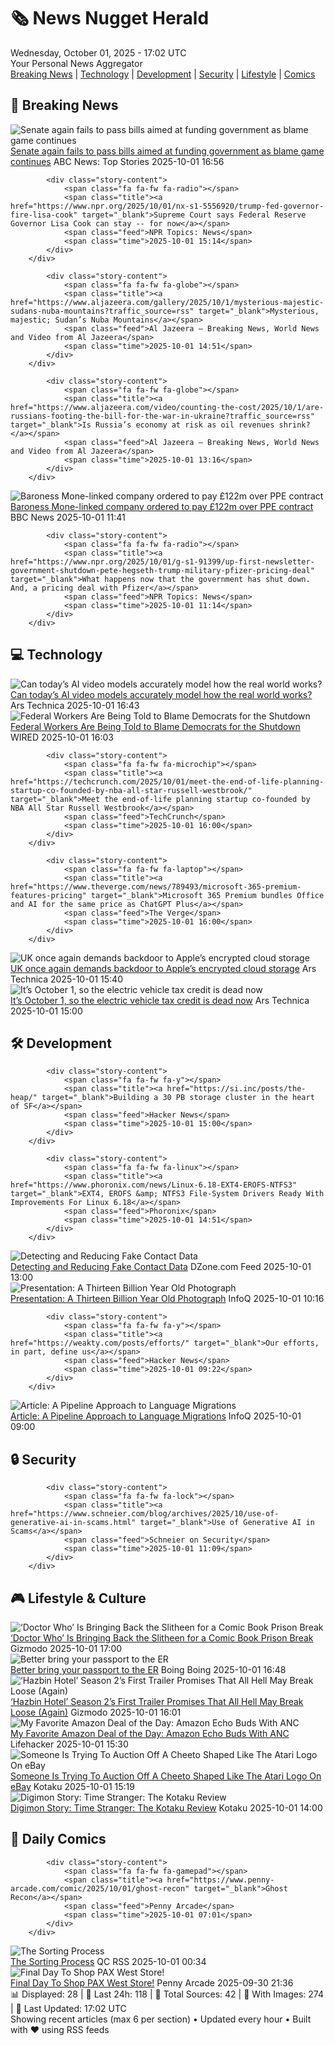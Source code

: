 <!-- Processing 54 RSS feeds at 2025-10-01 17:01:48 UTC -->
<!-- Processing: XKCD -->
<!-- Processing: CNN Top Stories -->
<!-- Processing: CNN Breaking News -->
<!-- Processing: BBC World News -->
<!-- Processing: BBC Breaking News -->
<!-- Processing: CBC News -->
<!-- Error processing https://rss.cbc.ca/lineup/topstories.xml: The read operation timed out -->
<!-- Processing: Reuters World News -->
<!-- Processing: Associated Press Breaking -->
<!-- Processing: ABC News Breaking -->
<!-- Processing: Guardian World News -->
<!-- Processing: TechCrunch -->
<!-- Processing: Ars Technica -->
<!-- Processing: O'Reilly Radar -->
<!-- Processing: WIRED -->
<!-- Processing: Slashdot -->
<!-- Processing: Lobsters Python -->
<!-- Processing: Phoronix Linux News -->
<!-- Processing: OMG! Ubuntu -->
<!-- Processing: DistroWatch -->
<!-- Processing: InfoQ -->
<!-- Processing: Martin Fowler -->
<!-- Processing: Coding Horror -->
<!-- Processing: The Pragmatic Engineer -->
<!-- Processing: Gizmodo -->
<!-- Processing: Boing Boing -->
<!-- Processing: Schneier on Security -->
<!-- Generated 7 new posts out of 26 feeds processed -->
<div class="newspaper-header">
    <h1 class="newspaper-title">🗞️ News Nugget Herald</h1>
    <div class="newspaper-date">Wednesday, October 01, 2025 - 17:02 UTC</div>
    <div class="newspaper-subtitle">Your Personal News Aggregator</div>
</div>

<div class="newspaper-nav">
    <a href="#breaking">Breaking News</a> |
    <a href="#tech">Technology</a> |
    <a href="#dev">Development</a> |
    <a href="#security">Security</a> |
    <a href="#lifestyle">Lifestyle</a> |
    <a href="#webcomics">Comics</a>
</div>

<div class="news-section breaking-news" id="breaking">
<h2 class="section-header">🚨 Breaking News</h2>
<div class="stories-container">
<div class="story">
            <img src="https://s.abcnews.com/images/US/shutdown-9-gty-gmh-251001_1759328383682_hpMain_4x3t_384.jpg" alt="Senate again fails to pass bills aimed at funding government as blame game continues" class="story-image" loading="lazy" onerror="this.style.display='none'">
            <div class="story-content">
                <span class="fa fa-fw fa-tv"></span>
                <span class="title"><a href="https://abcnews.go.com/Politics/senate-vote-bills-aimed-funding-government-blame-game/story?id=126115015" target="_blank">Senate again fails to pass bills aimed at funding government as blame game continues</a></span>
                <span class="feed">ABC News: Top Stories</span>
                <span class="time">2025-10-01 16:56</span>
            </div>
        </div>
<div class="story">
            
            <div class="story-content">
                <span class="fa fa-fw fa-radio"></span>
                <span class="title"><a href="https://www.npr.org/2025/10/01/nx-s1-5556920/trump-fed-governor-fire-lisa-cook" target="_blank">Supreme Court says Federal Reserve Governor Lisa Cook can stay -- for now</a></span>
                <span class="feed">NPR Topics: News</span>
                <span class="time">2025-10-01 15:14</span>
            </div>
        </div>
<div class="story">
            
            <div class="story-content">
                <span class="fa fa-fw fa-globe"></span>
                <span class="title"><a href="https://www.aljazeera.com/gallery/2025/10/1/mysterious-majestic-sudans-nuba-mountains?traffic_source=rss" target="_blank">Mysterious, majestic; Sudan’s Nuba Mountains</a></span>
                <span class="feed">Al Jazeera – Breaking News, World News and Video from Al Jazeera</span>
                <span class="time">2025-10-01 14:51</span>
            </div>
        </div>
<div class="story">
            
            <div class="story-content">
                <span class="fa fa-fw fa-globe"></span>
                <span class="title"><a href="https://www.aljazeera.com/video/counting-the-cost/2025/10/1/are-russians-footing-the-bill-for-the-war-in-ukraine?traffic_source=rss" target="_blank">Is Russia’s economy at risk as oil revenues shrink?</a></span>
                <span class="feed">Al Jazeera – Breaking News, World News and Video from Al Jazeera</span>
                <span class="time">2025-10-01 13:16</span>
            </div>
        </div>
<div class="story">
            <img src="https://ichef.bbci.co.uk/ace/standard/240/cpsprodpb/1f46/live/b5e50740-9eaa-11f0-9d1f-e7d83132d3ab.jpg" alt="Baroness Mone-linked company ordered to pay £122m over PPE contract" class="story-image" loading="lazy" onerror="this.style.display='none'">
            <div class="story-content">
                <span class="fa fa-fw fa-flag"></span>
                <span class="title"><a href="https://www.bbc.com/news/articles/c1792rk7ynko?at_medium=RSS&at_campaign=rss" target="_blank">Baroness Mone-linked company ordered to pay £122m over PPE contract</a></span>
                <span class="feed">BBC News</span>
                <span class="time">2025-10-01 11:41</span>
            </div>
        </div>
<div class="story">
            
            <div class="story-content">
                <span class="fa fa-fw fa-radio"></span>
                <span class="title"><a href="https://www.npr.org/2025/10/01/g-s1-91399/up-first-newsletter-government-shutdown-pete-hegseth-trump-military-pfizer-pricing-deal" target="_blank">What happens now that the government has shut down. And, a pricing deal with Pfizer</a></span>
                <span class="feed">NPR Topics: News</span>
                <span class="time">2025-10-01 11:14</span>
            </div>
        </div>
</div>
</div>
<div class="news-section tech-news" id="tech">
<h2 class="section-header">💻 Technology</h2>
<div class="stories-container">
<div class="story">
            <img src="https://cdn.arstechnica.net/wp-content/uploads/2025/10/robohands-500x500.png" alt="Can today’s AI video models accurately model how the real world works?" class="story-image" loading="lazy" onerror="this.style.display='none'">
            <div class="story-content">
                <span class="fa fa-fw fa-cog"></span>
                <span class="title"><a href="https://arstechnica.com/ai/2025/10/can-todays-ai-video-models-accurately-model-how-the-real-world-works/" target="_blank">Can today’s AI video models accurately model how the real world works?</a></span>
                <span class="feed">Ars Technica</span>
                <span class="time">2025-10-01 16:43</span>
            </div>
        </div>
<div class="story">
            <img src="https://media.wired.com/photos/68dd399d5fe1682fca05d7c0/master/pass/trump-govt-shutdown-pol-2237540016.jpg" alt="Federal Workers Are Being Told to Blame Democrats for the Shutdown" class="story-image" loading="lazy" onerror="this.style.display='none'">
            <div class="story-content">
                <span class="fa fa-fw fa-bolt"></span>
                <span class="title"><a href="https://www.wired.com/story/government-employees-out-of-office-email-replies/" target="_blank">Federal Workers Are Being Told to Blame Democrats for the Shutdown</a></span>
                <span class="feed">WIRED</span>
                <span class="time">2025-10-01 16:03</span>
            </div>
        </div>
<div class="story">
            
            <div class="story-content">
                <span class="fa fa-fw fa-microchip"></span>
                <span class="title"><a href="https://techcrunch.com/2025/10/01/meet-the-end-of-life-planning-startup-co-founded-by-nba-all-star-russell-westbrook/" target="_blank">Meet the end-of-life planning startup co-founded by NBA All Star Russell Westbrook</a></span>
                <span class="feed">TechCrunch</span>
                <span class="time">2025-10-01 16:00</span>
            </div>
        </div>
<div class="story">
            
            <div class="story-content">
                <span class="fa fa-fw fa-laptop"></span>
                <span class="title"><a href="https://www.theverge.com/news/789493/microsoft-365-premium-features-pricing" target="_blank">Microsoft 365 Premium bundles Office and AI for the same price as ChatGPT Plus</a></span>
                <span class="feed">The Verge</span>
                <span class="time">2025-10-01 16:00</span>
            </div>
        </div>
<div class="story">
            <img src="https://cdn.arstechnica.net/wp-content/uploads/2025/10/iclouduk-500x500.jpg" alt="UK once again demands backdoor to Apple’s encrypted cloud storage" class="story-image" loading="lazy" onerror="this.style.display='none'">
            <div class="story-content">
                <span class="fa fa-fw fa-cog"></span>
                <span class="title"><a href="https://arstechnica.com/tech-policy/2025/10/uk-once-again-demands-backdoor-to-apples-encrypted-cloud-storage/" target="_blank">UK once again demands backdoor to Apple’s encrypted cloud storage</a></span>
                <span class="feed">Ars Technica</span>
                <span class="time">2025-10-01 15:40</span>
            </div>
        </div>
<div class="story">
            <img src="https://cdn.arstechnica.net/wp-content/uploads/2025/10/GettyImages-1365310049-500x500.jpg" alt="It’s October 1, so the electric vehicle tax credit is dead now" class="story-image" loading="lazy" onerror="this.style.display='none'">
            <div class="story-content">
                <span class="fa fa-fw fa-cog"></span>
                <span class="title"><a href="https://arstechnica.com/cars/2025/10/its-october-1-so-the-electric-vehicle-tax-credit-is-dead-now/" target="_blank">It’s October 1, so the electric vehicle tax credit is dead now</a></span>
                <span class="feed">Ars Technica</span>
                <span class="time">2025-10-01 15:00</span>
            </div>
        </div>
</div>
</div>
<div class="news-section dev-news" id="dev">
<h2 class="section-header">🛠️ Development</h2>
<div class="stories-container">
<div class="story">
            
            <div class="story-content">
                <span class="fa fa-fw fa-y"></span>
                <span class="title"><a href="https://si.inc/posts/the-heap/" target="_blank">Building a 30 PB storage cluster in the heart of SF</a></span>
                <span class="feed">Hacker News</span>
                <span class="time">2025-10-01 15:00</span>
            </div>
        </div>
<div class="story">
            
            <div class="story-content">
                <span class="fa fa-fw fa-linux"></span>
                <span class="title"><a href="https://www.phoronix.com/news/Linux-6.18-EXT4-EROFS-NTFS3" target="_blank">EXT4, EROFS &amp; NTFS3 File-System Drivers Ready With Improvements For Linux 6.18</a></span>
                <span class="feed">Phoronix</span>
                <span class="time">2025-10-01 14:51</span>
            </div>
        </div>
<div class="story">
            <img src="https://dz2cdn1.dzone.com/thumbnail?fid=18667304&w=600" alt="Detecting and Reducing Fake Contact Data" class="story-image" loading="lazy" onerror="this.style.display='none'">
            <div class="story-content">
                <span class="fa fa-fw fa-newspaper"></span>
                <span class="title"><a href="https://dzone.com/articles/detecting-and-reducing-fake-contact-data" target="_blank">Detecting and Reducing Fake Contact Data</a></span>
                <span class="feed">DZone.com Feed</span>
                <span class="time">2025-10-01 13:00</span>
            </div>
        </div>
<div class="story">
            <img src="https://res.infoq.com/presentations/jwst/en/mediumimage/kenneth-harris-medium-1756897697924.jpg" alt="Presentation: A Thirteen Billion Year Old Photograph" class="story-image" loading="lazy" onerror="this.style.display='none'">
            <div class="story-content">
                <span class="fa fa-fw fa-info-circle"></span>
                <span class="title"><a href="https://www.infoq.com/presentations/jwst/?utm_campaign=infoq_content&utm_source=infoq&utm_medium=feed&utm_term=global" target="_blank">Presentation: A Thirteen Billion Year Old Photograph</a></span>
                <span class="feed">InfoQ</span>
                <span class="time">2025-10-01 10:16</span>
            </div>
        </div>
<div class="story">
            
            <div class="story-content">
                <span class="fa fa-fw fa-y"></span>
                <span class="title"><a href="https://weakty.com/posts/efforts/" target="_blank">Our efforts, in part, define us</a></span>
                <span class="feed">Hacker News</span>
                <span class="time">2025-10-01 09:22</span>
            </div>
        </div>
<div class="story">
            <img src="https://res.infoq.com/articles/pipeline-language-migrations/en/headerimage/a-pipeline-approach-to-language-migrations-header-image-1759158012774.jpg" alt="Article: ​​A Pipeline Approach to Language Migrations" class="story-image" loading="lazy" onerror="this.style.display='none'">
            <div class="story-content">
                <span class="fa fa-fw fa-info-circle"></span>
                <span class="title"><a href="https://www.infoq.com/articles/pipeline-language-migrations/?utm_campaign=infoq_content&utm_source=infoq&utm_medium=feed&utm_term=global" target="_blank">Article: ​​A Pipeline Approach to Language Migrations</a></span>
                <span class="feed">InfoQ</span>
                <span class="time">2025-10-01 09:00</span>
            </div>
        </div>
</div>
</div>
<div class="news-section security-news" id="security">
<h2 class="section-header">🔒 Security</h2>
<div class="stories-container">
<div class="story">
            
            <div class="story-content">
                <span class="fa fa-fw fa-lock"></span>
                <span class="title"><a href="https://www.schneier.com/blog/archives/2025/10/use-of-generative-ai-in-scams.html" target="_blank">Use of Generative AI in Scams</a></span>
                <span class="feed">Schneier on Security</span>
                <span class="time">2025-10-01 11:09</span>
            </div>
        </div>
</div>
</div>
<div class="news-section lifestyle-news" id="lifestyle">
<h2 class="section-header">🎮 Lifestyle & Culture</h2>
<div class="stories-container">
<div class="story">
            <img src="https://gizmodo.com/app/uploads/2025/10/Doctor-Who-the-Prison-Paradox-Preview-Titan-Comics-1280x853.jpg" alt="‘Doctor Who’ Is Bringing Back the Slitheen for a Comic Book Prison Break" class="story-image" loading="lazy" onerror="this.style.display='none'">
            <div class="story-content">
                <span class="fa fa-fw fa-computer"></span>
                <span class="title"><a href="https://gizmodo.com/doctor-who-prison-paradox-preview-15th-doctor-belindra-slitheen-2000666217" target="_blank">‘Doctor Who’ Is Bringing Back the Slitheen for a Comic Book Prison Break</a></span>
                <span class="feed">Gizmodo</span>
                <span class="time">2025-10-01 17:00</span>
            </div>
        </div>
<div class="story">
            <img src="https://i0.wp.com/boingboing.net/wp-content/uploads/2025/08/vance.jpg?fit=1200%2C839&amp;quality=60&amp;ssl=1" alt="Better bring your passport to the ER" class="story-image" loading="lazy" onerror="this.style.display='none'">
            <div class="story-content">
                <span class="fa fa-fw fa-arrow-right"></span>
                <span class="title"><a href="https://boingboing.net/2025/10/01/better-bring-your-passport-to-the-er.html" target="_blank">Better bring your passport to the ER</a></span>
                <span class="feed">Boing Boing</span>
                <span class="time">2025-10-01 16:48</span>
            </div>
        </div>
<div class="story">
            <img src="https://gizmodo.com/app/uploads/2025/09/hazbin-hotel-prime-1280x853.jpg" alt="‘Hazbin Hotel’ Season 2’s First Trailer Promises That All Hell May Break Loose (Again)" class="story-image" loading="lazy" onerror="this.style.display='none'">
            <div class="story-content">
                <span class="fa fa-fw fa-computer"></span>
                <span class="title"><a href="https://gizmodo.com/hazbin-hotel-season-2-trailer-release-date-amazon-2000665948" target="_blank">‘Hazbin Hotel’ Season 2’s First Trailer Promises That All Hell May Break Loose (Again)</a></span>
                <span class="feed">Gizmodo</span>
                <span class="time">2025-10-01 16:01</span>
            </div>
        </div>
<div class="story">
            <img src="https://lifehacker.com/imagery/articles/01J91V9WSXF1X99T9EVZV5SGWX/hero-image.png" alt="My Favorite Amazon Deal of the Day: Amazon Echo Buds With ANC" class="story-image" loading="lazy" onerror="this.style.display='none'">
            <div class="story-content">
                <span class="fa fa-fw fa-life-ring"></span>
                <span class="title"><a href="https://lifehacker.com/tech/my-favorite-amazon-deal-of-the-day-amazon-echo-buds-with-anc?utm_medium=RSS" target="_blank">My Favorite Amazon Deal of the Day: Amazon Echo Buds With ANC</a></span>
                <span class="feed">Lifehacker</span>
                <span class="time">2025-10-01 15:30</span>
            </div>
        </div>
<div class="story">
            <img src="https://kotaku.com/app/uploads/2025/10/atarilogo.jpg" alt="Someone Is Trying To Auction Off A Cheeto Shaped Like The Atari Logo On eBay" class="story-image" loading="lazy" onerror="this.style.display='none'">
            <div class="story-content">
                <span class="fa fa-fw fa-gamepad"></span>
                <span class="title"><a href="https://kotaku.com/someone-trying-auction-cheeto-shaped-atari-logo-on-ebay-witcher-prototype-2000630610" target="_blank">Someone Is Trying To Auction Off A Cheeto Shaped Like The Atari Logo On eBay</a></span>
                <span class="feed">Kotaku</span>
                <span class="time">2025-10-01 15:19</span>
            </div>
        </div>
<div class="story">
            <img src="https://kotaku.com/app/uploads/2025/09/IMG_9843.jpg" alt="Digimon Story: Time Stranger: The Kotaku Review" class="story-image" loading="lazy" onerror="this.style.display='none'">
            <div class="story-content">
                <span class="fa fa-fw fa-gamepad"></span>
                <span class="title"><a href="https://kotaku.com/digimon-story-time-stranger-the-kotaku-review-2000630341" target="_blank">Digimon Story: Time Stranger: The Kotaku Review</a></span>
                <span class="feed">Kotaku</span>
                <span class="time">2025-10-01 14:00</span>
            </div>
        </div>
</div>
</div>
<div class="news-section webcomics-section" id="webcomics">
<h2 class="section-header">🎨 Daily Comics</h2>
<div class="stories-container">
<div class="story">
            
            <div class="story-content">
                <span class="fa fa-fw fa-gamepad"></span>
                <span class="title"><a href="https://www.penny-arcade.com/comic/2025/10/01/ghost-recon" target="_blank">Ghost Recon</a></span>
                <span class="feed">Penny Arcade</span>
                <span class="time">2025-10-01 07:01</span>
            </div>
        </div>
<div class="story">
            <img src="http://www.questionablecontent.net/comics/5669.png" alt="The Sorting Process" class="story-image" loading="lazy" onerror="this.style.display='none'">
            <div class="story-content">
                <span class="fa fa-fw fa-music"></span>
                <span class="title"><a href="http://questionablecontent.net/view.php?comic=5669" target="_blank">The Sorting Process</a></span>
                <span class="feed">QC RSS</span>
                <span class="time">2025-10-01 00:34</span>
            </div>
        </div>
<div class="story">
            <img src="https://cdn.shopify.com/s/files/1/0042/9942/files/pax_west_2025_collection_hero_desktop.png" alt="Final Day To Shop PAX West Store!" class="story-image" loading="lazy" onerror="this.style.display='none'">
            <div class="story-content">
                <span class="fa fa-fw fa-gamepad"></span>
                <span class="title"><a href="https://www.penny-arcade.com/news/post/2025/09/30/final-day-to-shop-pax-west-store" target="_blank">Final Day To Shop PAX West Store!</a></span>
                <span class="feed">Penny Arcade</span>
                <span class="time">2025-09-30 21:36</span>
            </div>
        </div>
</div>
</div>

<div class="newspaper-footer">
    <div class="stats">
        📊 Displayed: 28 | 📅 Last 24h: 118 | 📡 Total Sources: 42 | 📸 With Images: 274 |
        🔄 Last Updated: 17:02 UTC
    </div>
    <div class="footer-note">
        Showing recent articles (max 6 per section) • Updated every hour • Built with ❤️ using RSS feeds
    </div>
</div>

